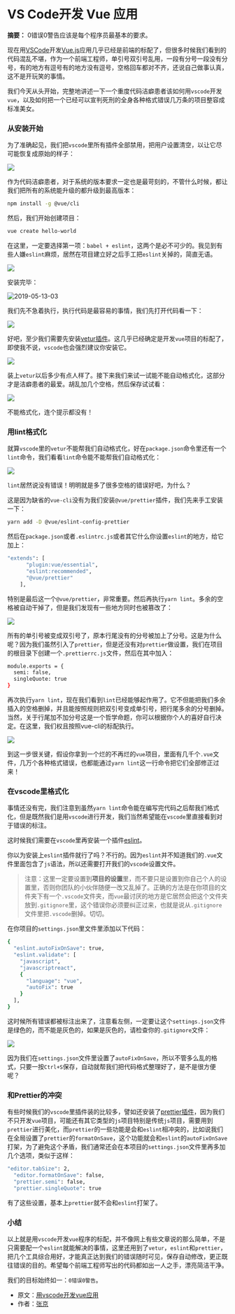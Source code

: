 # VS Code开发 Vue 应用

**摘要：** 0错误0警告应该是每个程序员最基本的要求。

现在用[VSCode](https://link.juejin.im/?target=https%3A%2F%2Fcode.visualstudio.com%2F)开发[Vue.js](https://link.juejin.im/?target=https%3A%2F%2Fcn.vuejs.org%2Findex.html)应用几乎已经是前端的标配了，但很多时候我们看到的代码混乱不堪，作为一个前端工程师，单引号双引号乱用，一段有分号一段没有分号，有的地方有逗号有的地方没有逗号，空格回车都对不齐，还说自己做事认真，这不是开玩笑的事情。

我们今天从头开始，完整地讲述一下一个重度代码洁癖患者该如何用`vscode`开发`vue`，以及如何把一个已经可以宣判死刑的全身各种格式错误几万条的项目整容成标准美女。

### 从安装开始

为了准确起见，我们把`vscode`里所有插件全部禁用，把用户设置清空，以让它尽可能恢复成原始的样子：

![](https://user-gold-cdn.xitu.io/2019/5/14/16ab4006e210f533?imageView2/0/w/1280/h/960/format/webp/ignore-error/1)

作为代码洁癖患者，对于系统的版本要求一定也是最苛刻的，不管什么时候，都让我们把所有的系统能升级的都升级到最高版本：

``` bash
npm install -g @vue/cli
```

然后，我们开始创建项目：

``` bash
vue create hello-world
```

在这里，一定要选择第一项：`babel + eslint`，这两个是必不可少的。我见到有些人嫌`eslint`麻烦，居然在项目建立好之后手工把`eslint`关掉的，简直无语。

![](https://user-gold-cdn.xitu.io/2019/5/14/16ab4006e39a6b69?imageView2/0/w/1280/h/960/format/webp/ignore-error/1)

安装完毕：

![2019-05-13-03](https://user-gold-cdn.xitu.io/2019/5/14/16ab4006e9c5875b?imageView2/0/w/1280/h/960/format/webp/ignore-error/1)

我们先不急着执行，执行代码是最容易的事情，我们先打开代码看一下：

![](https://user-gold-cdn.xitu.io/2019/5/14/16ab4006eb09db9c?imageView2/0/w/1280/h/960/format/webp/ignore-error/1)

好吧，至少我们需要先安装[vetur插件](https://link.juejin.im/?target=https%3A%2F%2Fmarketplace.visualstudio.com%2Fitems%3FitemName%3Doctref.vetur)。这几乎已经确定是开发`vue`项目的标配了，即使我不说，`vscode`也会强烈建议你安装它。

![](https://user-gold-cdn.xitu.io/2019/5/14/16ab4006eae09e6a?imageView2/0/w/1280/h/960/format/webp/ignore-error/1)

装上`vetur`以后多少有点人样了。接下来我们来试一试能不能自动格式化，这部分才是洁癖患者的最爱。胡乱加几个空格，然后保存试试看：

![](https://user-gold-cdn.xitu.io/2019/5/14/16ab4006ecab4ce3?imageView2/0/w/1280/h/960/format/webp/ignore-error/1)

不能格式化，连个提示都没有！

### 用lint格式化

就算`vscode`里的`vetur`不能帮我们自动格式化，好在`package.json`命令里还有一个`lint`命令，我们看看`lint`命令能不能帮我们自动格式化：

![](https://user-gold-cdn.xitu.io/2019/5/14/16ab400741be9d0d?imageView2/0/w/1280/h/960/format/webp/ignore-error/1)

`lint`居然说没有错误！明明就是多了很多空格的错误好吧，为什么？

这是因为缺省的`vue-cli`没有为我们安装`@vue/prettier`插件，我们先来手工安装一下：

``` bash
yarn add -D @vue/eslint-config-prettier
```

然后在`package.json`或者`.eslintrc.js`或者其它什么你设置`eslint`的地方，给它加上：

``` bash
"extends": [
      "plugin:vue/essential",
      "eslint:recommended",
      "@vue/prettier"
    ],
```

特别是最后这一个`@vue/prettier`，非常重要。然后再执行`yarn lint`。多余的空格被自动干掉了，但是我们发现有一些地方同时也被篡改了：

![](https://user-gold-cdn.xitu.io/2019/5/14/16ab4007983805d7?imageView2/0/w/1280/h/960/format/webp/ignore-error/1)

所有的单引号被变成双引号了，原本行尾没有的分号被加上了分号。这是为什么呢？因为我们虽然引入了`prettier`，但是还没有对`prettier`做设置，我们在项目的根目录下创建一个`.prettierrc.js`文件，然后在其中加入：

``` bash
module.exports = {
  semi: false,
  singleQuote: true
}
```

再次执行`yarn lint`，现在我们看到`lint`已经能够起作用了。它不但能把我们多余插入的空格删掉，并且能按照规则把双引号变成单引号，把行尾多余的分号删掉。当然，关于行尾加不加分号这是一个哲学命题，你可以根据你个人的喜好自行决定。在这里，我们权且按照vue-cli的标配执行。

![](https://user-gold-cdn.xitu.io/2019/5/14/16ab400792b77766?imageView2/0/w/1280/h/960/format/webp/ignore-error/1)

到这一步很关键，假设你拿到一个烂的不再烂的`vue`项目，里面有几千个`.vue`文件，几万个各种格式错误，也都能通过`yarn lint`这一行命令把它们全部修正过来！

### 在vscode里格式化

事情还没有完，我们注意到虽然`yarn lint`命令能在编写完代码之后帮我们格式化，但是既然我们是用`vscode`进行开发，我们当然希望能在`vscode`里直接看到对于错误的标注。

这时候我们需要在`vscode`里再安装一个插件[eslint](https://link.juejin.im/?target=https%3A%2F%2Fmarketplace.visualstudio.com%2Fitems%3FitemName%3Ddbaeumer.vscode-eslint)。

你以为安装上`eslint`插件就行了吗？不行的。因为`eslint`并不知道我们的`.vue`文件里面包含了`js`语法，所以还需要打开我们的`vscode`设置文件。

> 注意：这里一定要设置到**项目的设置**里，而不要只是设置到你自己个人的设置里，否则你团队的小伙伴随便一改又乱掉了。正确的方法是在你项目的文件夹下有一个`.vscode`文件夹，而`vue`最讨厌的地方是它居然会把这个文件夹放到`.gitignore`里，这个错误你必须要纠正过来，也就是说从`.gitignore`文件里把`.vscode`删掉。切切。

在你项目的`settings.json`里文件里添加以下代码：

``` bash
{
  "eslint.autoFixOnSave": true,
  "eslint.validate": [
    "javascript",
    "javascriptreact",
    {
      "language": "vue",
      "autoFix": true
    }
  ],
}
```

这时候所有错误都被标注出来了，注意看左侧，一定要让这个`settings.json`文件是绿色的，而不能是灰色的，如果是灰色的，请检查你的`.gitignore`文件：

![](https://user-gold-cdn.xitu.io/2019/5/14/16ab4007967a080b?imageView2/0/w/1280/h/960/format/webp/ignore-error/1)

因为我们在`settings.json`文件里设置了`autoFixOnSave`，所以不管多么乱的格式，只要一按`Ctrl+S`保存，自动就帮我们把代码格式整理好了，是不是很方便呢？

### 和Prettier的冲突

有些时候我们的`vscode`里插件装的比较多，譬如还安装了[prettier插件](https://link.juejin.im/?target=https%3A%2F%2Fmarketplace.visualstudio.com%2Fitems%3FitemName%3Desbenp.prettier-vscode)，因为我们不只开发`vue`项目，可能还有其它类型的`js`项目特别是传统`js`项目，需要用到`prettier`进行美化，而`prettier`的一些功能是会和`eslint`相冲突的，比如说我们在全局设置了`prettier`的`formatOnSave`，这个功能就会和`eslint`的`autoFixOnSave`打架，为了避免这个矛盾，我们通常还会在本项目的`settings.json`文件里再多加几个选项，类似于这样：

``` bash
"editor.tabSize": 2,
  "editor.formatOnSave": false,
  "prettier.semi": false,
  "prettier.singleQuote": true
```

有了这些设置，基本上`prettier`就不会和`eslint`打架了。

### 小结

以上就是用`vscode`开发`vue`程序的标配，并不像网上有些文章说的那么简单，不是只需要配一个`eslint`就能解决的事情，这里还用到了`vetur`，`eslint`和`prettier`，把几个工具综合用好，才能真正达到我们的错误随时可见，保存自动修改，更正既往错误的目的。希望每个前端工程师写出的代码都如出一人之手，漂亮简洁干净。

我们的目标始终如一：`0错误0警告`。

* 原文：[用vscode开发vue应用](https://link.juejin.im/?target=https%3A%2F%2Fsegmentfault.com%2Fa%2F1190000019055976)
* 作者：[张京](https://link.juejin.im/?target=https%3A%2F%2Fsegmentfault.com%2Fu%2Ffengerzh)
